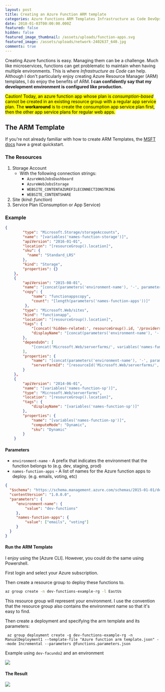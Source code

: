 ```yaml
---
layout: post
title: Creating an Azure Function ARM template
categories: Azure Functions ARM Templates Infrastructure as Code DevOps
date: 2018-01-03T00:00:00.000Z
featured: false
hidden: false
featured_image_thumbnail: /assets/uploads/function-apps.svg
featured_image: /assets/uploads/network-2402637_640.jpg
comments: true
---
```

Creating Azure functions is easy. Managing them can be a challenge. Much like microservices, functions can get problematic to maintain when having multiple environments. 
This is where _Infrastructure as Code_ can help. Although I don't particularly enjoy creating Azure Resource Manager (ARM) templates, I do enjoy the benefits of ARM.
**I can confidently say that my development environment is configured like production.**

<mark>Caution! Today, an azure function app whose plan is <em>consumption-based</em> cannot be created in an existing resource group with a regular app service plan. The <strong>workaround</strong> is to create the consumption app service plan first, then the other app service plans for regular web apps.
</mark>

## The ARM Template

If you're not already familiar with how to create ARM Templates, the [MSFT docs](https://docs.microsoft.com/en-us/azure/azure-resource-manager/resource-manager-create-first-template) have a great quickstart.

### The Resources

1. Storage Account
   * With the following connection strings:
     * `AzureWebJobsDashboard`
     * `AzureWebJobsStorage`
     * `WEBSITE_CONTENTAZUREFILECONNECTIONSTRING`
     * `WEBSITE_CONTENTSHARE`
2. Site (_kind: function_)
3. Service Plan (Consumption or App Service)

### Example

```json
{
        "type": "Microsoft.Storage/storageAccounts",
        "name": "[variables('names-function-storage')]",
        "apiVersion": "2016-01-01",
        "location": "[resourceGroup().location]",
        "sku": {
          "name": "Standard_LRS"
        },
        "kind": "Storage",
        "properties": {}
    },
    {
        "apiVersion": "2015-08-01",
        "name": "[concat(parameters('environment-name'), '-', parameters('names-function-apps')[copyIndex()], '-fn')]",
        "copy": { 
            "name": "functionappscopy", 
            "count": "[length(parameters('names-function-apps'))]" 
         }, 
        "type": "Microsoft.Web/sites",
        "kind": "functionapp", 
        "location": "[resourceGroup().location]",
        "tags": {
            "[concat('hidden-related:', resourceGroup().id, '/providers/Microsoft.Web/serverfarms/', variables('names-function-sp'))]": "Resource",
            "displayName": "[concat(parameters('environment-name'), '-', parameters('names-function-apps')[copyIndex()], '-fn')]"
        },
        "dependsOn": [
            "[concat('Microsoft.Web/serverfarms/', variables('names-function-sp'))]"
        ],
        "properties": {
            "name": "[concat(parameters('environment-name'), '-', parameters('names-function-apps')[copyIndex()], '-fn')]",
            "serverFarmId": "[resourceId('Microsoft.Web/serverfarms/', variables('names-function-sp'))]"
        }
    },
    {
        "apiVersion": "2014-06-01",
        "name": "[variables('names-function-sp')]",
        "type": "Microsoft.Web/serverfarms",
        "location": "[resourceGroup().location]",
        "tags": {
            "displayName": "[variables('names-function-sp')]"
        },
        "properties": {
            "name": "[variables('names-function-sp')]",
            "computeMode": "Dynamic",
            "sku": "Dynamic"
        }
    }
```

#### Parameters

* `environment-name` - A prefix that indicates the environment that the function belongs to (e.g. dev, staging, prod)
* `names-function-apps` - A list of names for the Azure function apps to deploy. (e.g. emails, voting, etc)

```json
{
  "$schema": "https://schema.management.azure.com/schemas/2015-01-01/deploymentParameters.json#",
  "contentVersion": "1.0.0.0",
  "parameters": {
     "environment-name": {
         "value": "dev-functions"
     }, 
     "names-function-apps": {
         "value": ["emails", "voting"]
     }
  }
}
```

#### Run the ARM Template

I enjoy using the \[Azure CLI]. However, you could do the same using Powershell.

First login and select your Azure subscription.

Then create a resource group to deploy these functions to. 

```bash
az group create -n dev-functions-example-rg -l EastUs
```

This resource group will represent your environment. I use the convention that the resource group also contains the environment name so that it's easy to find.

Then create a deployment and specifying the arm template and its parameters:

```
 az group deployment create -g dev-functions-example-rg -n ManualDeployment1 --template-file "Azure function arm template.json" --mode Incremental --parameters @functions.parameters.json
```

Example using `dev-facundo2` and an environment

![]({{site.baseurl}}/assets/2018-2-1/functionsarm_2.gif)

#### The Result

![]({{site.baseurl}}/assets/2018-2-1/functionsarm_1.PNG)
